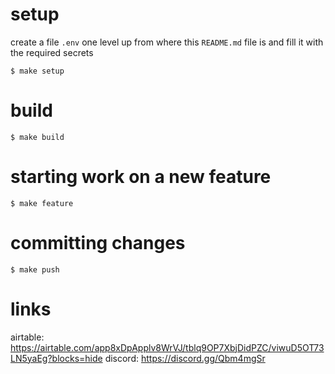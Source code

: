 # setup
create a file `.env` one level up from where this `README.md` file is and fill it with the required secrets
```
$ make setup
```


# build
```
$ make build
```


# starting work on a new feature
```
$ make feature
```


# committing changes
```
$ make push
```


# links

airtable: https://airtable.com/app8xDpApplv8WrVJ/tblq9OP7XbjDidPZC/viwuD5OT73LN5yaEg?blocks=hide
discord: https://discord.gg/Qbm4mgSr
